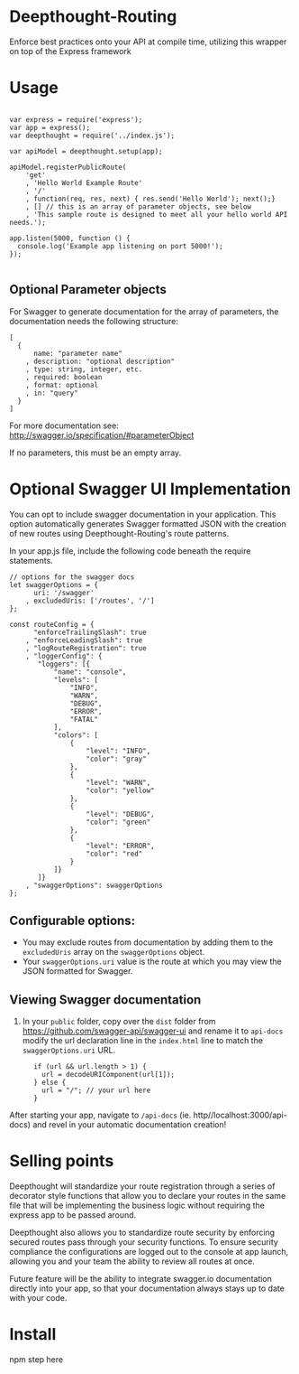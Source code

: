 # Deepthought-Routing

Enforce best practices onto your API at compile time, utilizing this wrapper on top of the Express framework

# Usage

```

var express = require('express');
var app = express();
var deepthought = require('../index.js');

var apiModel = deepthought.setup(app);

apiModel.registerPublicRoute(
    'get'
    , 'Hello World Example Route'
    , '/'
    , function(req, res, next) { res.send('Hello World'); next();}
    , [] // this is an array of parameter objects, see below
    , 'This sample route is designed to meet all your hello world API needs.');

app.listen(5000, function () {
  console.log('Example app listening on port 5000!');
});


```
## Optional Parameter objects
For Swagger to generate documentation for the array of parameters, the documentation needs the following structure:

```
[
  {
      name: "parameter name"
    , description: "optional description"
    , type: string, integer, etc.
    , required: boolean
    , format: optional
    , in: "query"
  }
]
```
For more documentation see: http://swagger.io/specification/#parameterObject

If no parameters, this must be an empty array.


# Optional Swagger UI Implementation

You can opt to include swagger documentation in your application.  This option automatically generates Swagger formatted JSON with the creation of new routes using Deepthought-Routing's route patterns.

In your app.js file, include the following code beneath the require statements.

```
// options for the swagger docs
let swaggerOptions = {
      uri: '/swagger'
    , excludedUris: ['/routes', '/']
};

const routeConfig = {
      "enforceTrailingSlash": true
    , "enforceLeadingSlash": true
    , "logRouteRegistration": true
    , "loggerConfig": {
       "loggers": [{
           "name": "console",
           "levels": [
               "INFO",
               "WARN",
               "DEBUG",
               "ERROR",
               "FATAL"
           ],
           "colors": [
               {
                   "level": "INFO",
                   "color": "gray"
               },
               {
                   "level": "WARN",
                   "color": "yellow"
               },
               {
                   "level": "DEBUG",
                   "color": "green"
               },
               {
                   "level": "ERROR",
                   "color": "red"
               }
           ]}
       ]}
    , "swaggerOptions": swaggerOptions
};
```

## Configurable options:
- You may exclude routes from documentation by adding them to the ```excludedUris``` array on the ```swaggerOptions``` object.
- Your ```swaggerOptions.uri``` value is the route at which you may view the JSON formatted for Swagger.

## Viewing Swagger documentation

1. In your ```public``` folder, copy over the ```dist``` folder from https://github.com/swagger-api/swagger-ui and rename it to ```api-docs``` modify the url declaration line in the ```index.html``` line to match the ```swaggerOptions.uri``` URL.
```
      if (url && url.length > 1) {
        url = decodeURIComponent(url[1]);
      } else {
        url = "/"; // your url here
      }
```
After starting your app, navigate to ```/api-docs``` (ie. http//localhost:3000/api-docs) and revel in your automatic documentation creation!


# Selling points

Deepthought will standardize your route registration through a series of decorator style functions that allow you to
declare your routes in the same file that will be implementing the business logic without requiring the express app
to be passed around.

Deepthought also allows you to standardize route security by enforcing secured routes pass through your security
 functions.  To ensure security compliance the configurations are logged out to the console at app launch, allowing you
 and your team the ability to review all routes at once.

Future feature will be the ability to integrate swagger.io documentation directly into your app, so that your documentation
always stays up to date with your code.


# Install

npm step here
